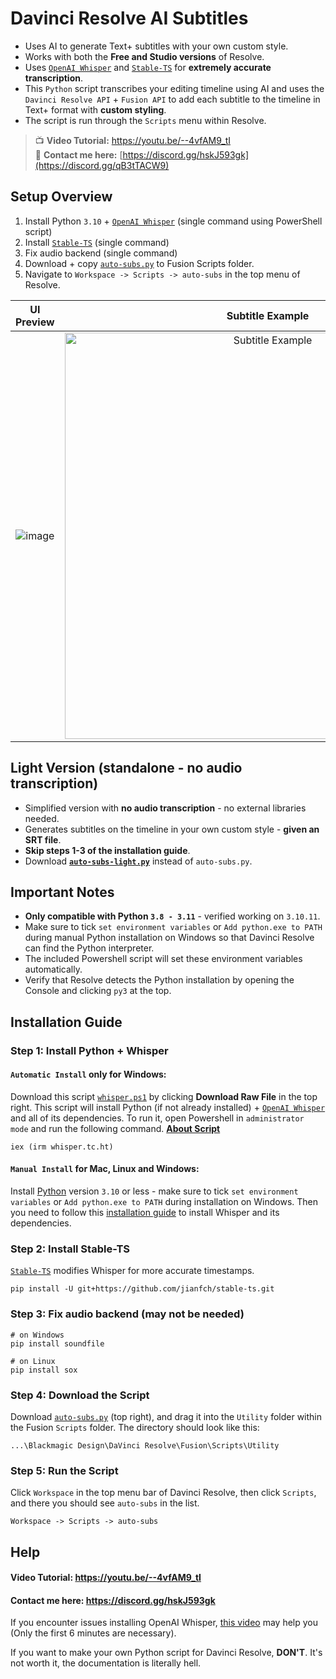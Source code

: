 # Davinci Resolve AI Subtitles
- Uses AI to generate Text+ subtitles with your own custom style.
- Works with both the **Free and Studio versions** of Resolve.
- Uses [`OpenAI Whisper`](https://openai.com/research/whisper) and [`Stable-TS`](https://github.com/jianfch/stable-ts) for **extremely accurate transcription**.
- This `Python` script transcribes your editing timeline using AI and uses the `Davinci Resolve API` + `Fusion API` to add each subtitle to the timeline in Text+ format with **custom styling**.
- The script is run through the `Scripts` menu within Resolve.

> :tv: **Video Tutorial:** https://youtu.be/--4vfAM9_tI <br>
> :tea: **Contact me here:** [https://discord.gg/hskJ593gk](https://discord.gg/qB3tTACW9)

## Setup Overview
1. Install Python `3.10` + [`OpenAI Whisper`](https://github.com/openai/whisper) (single command using PowerShell script)
2. Install [`Stable-TS`](https://github.com/jianfch/stable-ts) (single command)
3. Fix audio backend (single command)
4. Download + copy [`auto-subs.py`](https://github.com/tmoroney/auto-subs/blob/main/auto-subs.py) to Fusion Scripts folder.
5. Navigate to `Workspace -> Scripts -> auto-subs` in the top menu of Resolve.

UI Preview             |  Subtitle Example
:-------------------------:|:-------------------------:
![image](https://github.com/tmoroney/auto-subs/assets/72154813/2aa582c6-fa72-4392-9619-822d2fe6592e) |  <img alt="Subtitle Example" src="https://github.com/tmoroney/auto-subs/assets/72154813/28553dc3-bd4f-4866-9083-1df5cd21aeaf" width="650">

## Light Version (standalone - no audio transcription)
- Simplified version with **no audio transcription** - no external libraries needed.
- Generates subtitles on the timeline in your own custom style - **given an SRT file**.
- **Skip steps 1-3 of the installation guide**.
- Download **[`auto-subs-light.py`](https://github.com/tmoroney/auto-subs/blob/main/auto-subs-light.py)** instead of `auto-subs.py`.

## Important Notes
- **Only compatible with Python `3.8 - 3.11`** - verified working on `3.10.11`.
- Make sure to tick `set environment variables` or `Add python.exe to PATH` during manual Python installation on Windows so that Davinci Resolve can find the Python interpreter.
- The included Powershell script will set these environment variables automatically.
- Verify that Resolve detects the Python installation by opening the Console and clicking `py3` at the top.

## Installation Guide

### Step 1: Install Python + Whisper
#### `Automatic Install` only for Windows:
Download this script [`whisper.ps1`](https://github.com/tmoroney/auto-subs/blob/main/whisper.ps1) by clicking **Download Raw File** in the top right. This script will install Python (if not already installed) + [`OpenAI Whisper`](https://github.com/openai/whisper) and all of its dependencies. To run it, open Powershell in `administrator mode` and run the following command. **[About Script](https://youtu.be/R5pZPpIIUzA)**

    iex (irm whisper.tc.ht)

#### `Manual Install` for Mac, Linux and Windows:
Install [Python](https://www.python.org/downloads/release/python-31011/) version `3.10` or less - make sure to tick `set environment variables` or `Add python.exe to PATH` during installation on Windows. Then you need to follow this [installation guide](https://github.com/openai/whisper/tree/main#readme) to install Whisper and its dependencies.

### Step 2: Install Stable-TS
[`Stable-TS`](https://github.com/jianfch/stable-ts) modifies Whisper for more accurate timestamps.

    pip install -U git+https://github.com/jianfch/stable-ts.git

### Step 3: Fix audio backend (may not be needed)
    
    # on Windows
    pip install soundfile 
    
    # on Linux
    pip install sox
    
### Step 4: Download the Script
Download [`auto-subs.py`](https://github.com/tmoroney/auto-subs/blob/main/auto-subs.py) (top right), and drag it into the `Utility` folder within the Fusion `Scripts` folder. The directory should look like this:
  
    ...\Blackmagic Design\DaVinci Resolve\Fusion\Scripts\Utility

### Step 5: Run the Script
Click `Workspace` in the top menu bar of Davinci Resolve, then click `Scripts`, and there you should see `auto-subs` in the list.
    
    Workspace -> Scripts -> auto-subs

## Help
#### Video Tutorial: https://youtu.be/--4vfAM9_tI
#### Contact me here: https://discord.gg/hskJ593gk
If you encounter issues installing OpenAI Whisper, [this video](https://youtu.be/ABFqbY_rmEk) may help you (Only the first 6 minutes are necessary).

If you want to make your own Python script for Davinci Resolve, **DON'T**. It's not worth it, the documentation is literally hell.

